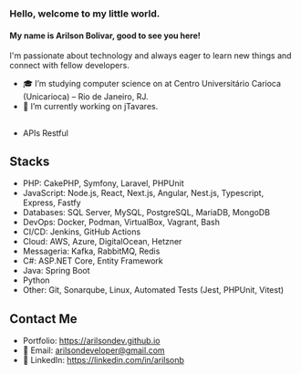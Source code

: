 ### Hello, welcome to my little world.

#### My name is Arilson Bolivar, good to see you here!
I'm passionate about technology and always eager to learn new things and connect with fellow developers.

- 🎓 I’m studying computer science on at Centro Universitário Carioca (Unicarioca) – Rio de Janeiro, RJ.
- 🔭 I’m currently working on jTavares.

##
- APIs Restful

## Stacks
- PHP: CakePHP, Symfony, Laravel, PHPUnit
- JavaScript: Node.js, React, Next.js, Angular, Nest.js, Typescript, Express, Fastfy
- Databases: SQL Server, MySQL, PostgreSQL, MariaDB, MongoDB
- DevOps: Docker, Podman, VirtualBox, Vagrant, Bash
- CI/CD: Jenkins, GitHub Actions
- Cloud: AWS, Azure, DigitalOcean, Hetzner
- Messageria: Kafka, RabbitMQ, Redis
- C#: ASP.NET Core, Entity Framework
- Java: Spring Boot
- Python
- Other: Git, Sonarqube, Linux, Automated Tests (Jest, PHPUnit, Vitest)

## Contact Me
- Portfolio: https://arilsondev.github.io
- 📧 Email: arilsondeveloper@gmail.com
- 💼 LinkedIn: https://linkedin.com/in/arilsonb
